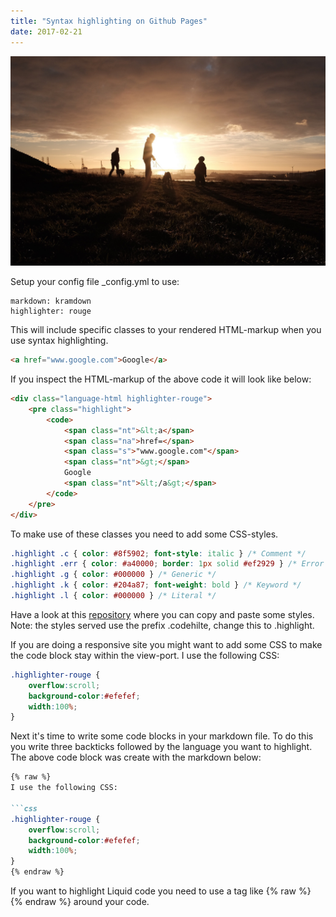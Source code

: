 ```yaml
---
title: "Syntax highlighting on Github Pages"
date: 2017-02-21
---
```


![Up on the hill](/images/2016-12-13-the-hill.jpeg)

Setup your config file _config.yml to use:
``` 
markdown: kramdown
highlighter: rouge
```

This will include specific classes to your rendered HTML-markup when you use syntax highlighting. 

```html
<a href="www.google.com">Google</a>
```	

If you inspect the HTML-markup of the above code it will look like below:

```html
<div class="language-html highlighter-rouge">
	<pre class="highlight">
		<code>
			<span class="nt">&lt;a</span> 
			<span class="na">href=</span>
			<span class="s">"www.google.com"</span>
			<span class="nt">&gt;</span>
			Google
			<span class="nt">&lt;/a&gt;</span>
		</code>
	</pre>
</div>
```

To make use of these classes you need to add some CSS-styles.

```css
.highlight .c { color: #8f5902; font-style: italic } /* Comment */
.highlight .err { color: #a40000; border: 1px solid #ef2929 } /* Error */
.highlight .g { color: #000000 } /* Generic */
.highlight .k { color: #204a87; font-weight: bold } /* Keyword */
.highlight .l { color: #000000 } /* Literal */
```

Have a look at this [repository](https://github.com/richleland/pygments-css) where you can copy and paste some styles. Note: the styles served use the prefix .codehilte, change this to .highlight.

If you are doing a responsive site you might want to add some CSS to make the code block stay within the view-port. I use the following CSS:

```css
.highlighter-rouge {
	overflow:scroll; 
	background-color:#efefef;
	width:100%;
}
```

Next it's time to write some code blocks in your markdown file. To do this you write three backticks followed by the language you want to highlight. The above code block was create with the markdown below:

```markdown
{% raw %}
I use the following CSS:

```css
.highlighter-rouge {
	overflow:scroll; 
	background-color:#efefef;
	width:100%;
}
{% endraw %}
```

If you want to highlight Liquid code you need to use a tag like &#123;% raw %&#125;  &#123;% endraw %&#125; around your code.
